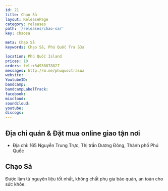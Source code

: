 ```yaml
---
id: 21
title: Chạo Sả
layout: ReleasePage
category: releases
path: '/releases/chao-sa/'
key: chaosa

meta: Chạo Sả
keywords: Chạo Sả, Phú Quốc Trà Sữa

location: Phú Quốc Island
prices: 10
orders: tel:+84938878827
messages: http://m.me/phuquoctrasua
website: 
YoutubeID: 
bandcamp: 
bandcampLabelTrack: 
facebook: 
mixcloud: 
soundcloud: 
youtube: 
discogs: 
---
```


## Địa chỉ quán & Đặt mua online giao tận nơi

- Địa chỉ: 165 Nguyễn Trung Trực, Thị trấn Dương Đông, Thành phố Phú Quốc


## Chạo Sả

Được làm từ nguyên liệu tốt nhất, không chất phụ gia bảo quản, an toàn cho sức khỏe.
